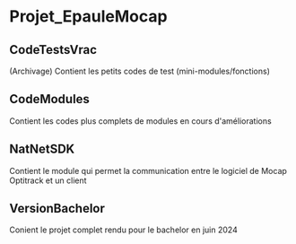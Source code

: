 Projet_EpauleMocap
================================

CodeTestsVrac
------------
(Archivage) Contient les petits codes de test (mini-modules/fonctions)

CodeModules
------------
Contient les codes plus complets de modules en cours d'améliorations

NatNetSDK
------------
Contient le module qui permet la communication entre le logiciel de Mocap Optitrack et un client

VersionBachelor
------------
Conient le projet complet rendu pour le bachelor en juin 2024
